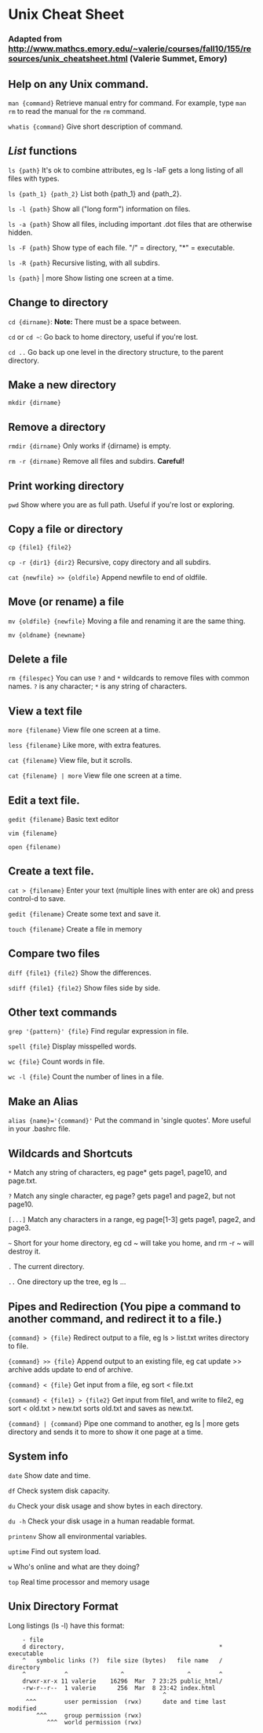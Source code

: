 # Unix Cheat Sheet
### Adapted from http://www.mathcs.emory.edu/~valerie/courses/fall10/155/resources/unix_cheatsheet.html (Valerie Summet, Emory)
## Help on any Unix command.
`man {command}` Retrieve manual entry for command. For example, type `man rm` to read the manual for the `rm` command.

`whatis {command}` Give short description of command.

## _List_ functions
`ls {path}`	It's ok to combine attributes, eg ls -laF gets a long listing of all files with types.

`ls {path_1} {path_2}`	List both {path_1} and {path_2}.

`ls -l {path}` Show all ("long form") information on files. 

`ls -a {path}`	Show all files, including important .dot files that are otherwise hidden.

`ls -F {path}`	Show type of each file. "/" = directory, "*" = executable.

`ls -R {path}`	Recursive listing, with all subdirs.

`ls {path}` | more	Show listing one screen at a time.

## Change to directory
`cd {dirname}`:	__Note:__ There must be a space between.

`cd` or `cd ~`:	Go back to home directory, useful if you're lost.

`cd ..`	Go back up one level in the directory structure, to the parent directory.

## Make a new directory
`mkdir {dirname}`	

## Remove a directory
`rmdir {dirname}`	Only works if {dirname} is empty.

`rm -r {dirname}`	Remove all files and subdirs. __Careful!__

## Print working directory
`pwd`	Show where you are as full path. Useful if you're lost or exploring.

## Copy a file or directory
`cp {file1} {file2}`

`cp -r {dir1} {dir2}`	Recursive, copy directory and all subdirs.

`cat {newfile} >> {oldfile}`	Append newfile to end of oldfile.

## Move (or rename) a file
`mv {oldfile} {newfile}`	Moving a file and renaming it are the same thing.

`mv {oldname} {newname}`	
## Delete a file
`rm {filespec}`	You can use `?` and `*` wildcards to remove files with common names. `?` is any character; `*` is any string of characters.


## View a text file
`more {filename}`	View file one screen at a time.

`less {filename}`	Like more, with extra features.

`cat {filename}`	View file, but it scrolls.

`cat {filename} | more`	View file one screen at a time.

## Edit a text file.
`gedit {filename}`	Basic text editor

`vim {filename}`

`open {filename)`

## Create a text file.
`cat > {filename}`	Enter your text (multiple lines with enter are ok) and press control-d to save.

`gedit {filename}`	Create some text and save it.

`touch {filename}`  Create a file in memory

## Compare two files
`diff {file1} {file2}` Show the differences.

`sdiff {file1} {file2}`	Show files side by side.

## Other text commands
`grep '{pattern}' {file}`	Find regular expression in file.

`spell {file}`	Display misspelled words.

`wc {file}`	Count words in file.

`wc -l {file}`	Count the number of lines in a file.

## Make an Alias
`alias {name}='{command}'` Put the command in 'single quotes'. More useful in your .bashrc file.

## Wildcards and Shortcuts

`*`	Match any string of characters, eg page* gets page1, page10, and page.txt.

`?`	Match any single character, eg page? gets page1 and page2, but not page10.

`[...]`	Match any characters in a range, eg page[1-3] gets page1, page2, and page3.

`~`	Short for your home directory, eg cd ~ will take you home, and rm -r ~ will destroy it.

`.`	The current directory.

`..`	One directory up the tree, eg ls ...

## Pipes and Redirection	(You pipe a command to another command, and redirect it to a file.)
`{command} > {file}`	Redirect output to a file, eg ls > list.txt writes directory to file.

`{command} >> {file}`	Append output to an existing file, eg cat update >> archive adds update to end of archive.

`{command} < {file}`	Get input from a file, eg sort < file.txt

`{command} < {file1} > {file2}`	Get input from file1, and write to file2, eg sort < old.txt > new.txt sorts old.txt and saves as new.txt.

`{command} | {command}`	Pipe one command to another, eg ls | more gets directory and sends it to more to show it one page at a time.

## System info
`date`	Show date and time.

`df`	Check system disk capacity.

`du`	Check your disk usage and show bytes in each directory.

`du -h`	Check your disk usage in a human readable format.

`printenv`	Show all environmental variables.

`uptime`	Find out system load.

`w`	Who's online and what are they doing?

`top`	Real time processor and memory usage

## Unix Directory Format
Long listings (ls -l) have this format:

```
    - file
    d directory,                                            * executable
    ^   symbolic links (?)  file size (bytes)   file name   / directory
    ^           ^               ^                  ^        ^
    drwxr-xr-x 11 valerie    16296  Mar  7 23:25 public_html/
    -rw-r--r--  1 valerie      256  Mar  8 23:42 index.html
                                            ^
     ^^^        user permission  (rwx)      date and time last modified
        ^^^     group permission (rwx)
           ^^^  world permission (rwx)
```
